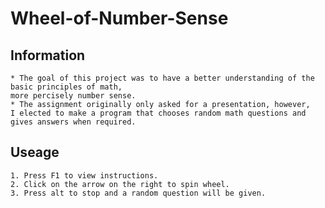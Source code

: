 # Wheel-of-Number-Sense

## Information
	* The goal of this project was to have a better understanding of the basic principles of math, 
	more percisely number sense.
	* The assignment originally only asked for a presentation, however, 
	I elected to make a program that chooses random math questions and gives answers when required.
	
## Useage
	1. Press F1 to view instructions.
	2. Click on the arrow on the right to spin wheel.
	3. Press alt to stop and a random question will be given.